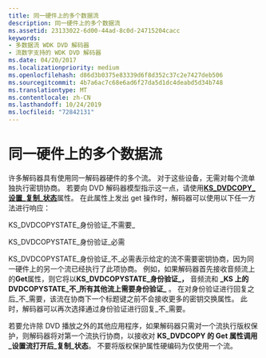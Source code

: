 ```yaml
---
title: 同一硬件上的多个数据流
description: 同一硬件上的多个数据流
ms.assetid: 23133022-6d00-44ad-8c0d-24715204cacc
keywords:
- 多数据流 WDK DVD 解码器
- 流数字支持的 WDK DVD 解码器
ms.date: 04/20/2017
ms.localizationpriority: medium
ms.openlocfilehash: d86d3b0375e83339d6f8d352c37c2e7427deb506
ms.sourcegitcommit: 4b7a6ac7c68e6ad6f27da5d1dc4deabd5d34b748
ms.translationtype: MT
ms.contentlocale: zh-CN
ms.lasthandoff: 10/24/2019
ms.locfileid: "72842131"
---
```

# <a name="multiple-data-streams-on-the-same-hardware"></a>同一硬件上的多个数据流





许多解码器具有使用同一解码器硬件的多个流。 对于这些设备，无需对每个流单独执行密钥协商。 若要向 DVD 解码器模型指示这一点，请使用[**KS\_DVDCOPY\_设置\_复制\_状态**](https://docs.microsoft.com/windows-hardware/drivers/ddi/ksmedia/ns-ksmedia-_ks_dvdcopy_set_copy_state)属性。 在此属性上发出 get 操作时，解码器可以使用以下任一方法进行响应：

KS\_DVDCOPYSTATE\_身份验证\_不需要\_

KS\_DVDCOPYSTATE\_身份验证\_必需

KS\_DVDCOPYSTATE\_身份验证\_不\_必需表示给定的流不需要密钥协商，因为同一硬件上的另一个流已经执行了此项协商。 例如，如果解码器首先接收音频流上的**Get**属性，则它将以**KS\_DVDCOPYSTATE\_身份验证\_，** 音频流和 **\_KS 上的 DVDCOPYSTATE\_不\_所有其他流上需要身份验证\_** 。 在对身份验证进行回复之后\_不\_需要，该流在协商下一个标题键之前不会接收更多的密钥交换属性。 此时，解码器可以再次选择通过身份验证进行回复\_不\_需要。

若要允许除 DVD 播放之外的其他应用程序，如果解码器只需对一个流执行版权保护，则解码器将对第一个流执行协商，以接收对 **KS\_DVDCOPY 的 Get 属性调用\_设置流打开后\_复制\_状态**。 不要将版权保护属性硬编码为仅使用一个流。

 

 




